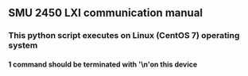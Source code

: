 ## SMU 2450 LXI communication manual ##
### This python script executes on Linux (CentOS 7) operating system ###
#### 1 command should be terminated with '\n'on this device ####
